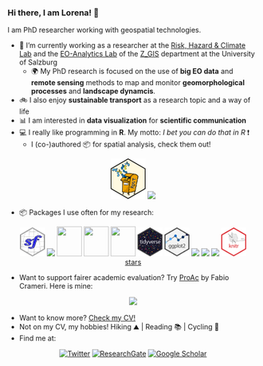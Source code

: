 ### Hi there, I am Lorena! 👋
  
I am PhD researcher working with geospatial technologies.

- :mag_right: I’m currently working as a researcher at the [Risk, Hazard & Climate Lab](https://www.plus.ac.at/geoinformatik/research/research-areas/risk-hazard-climate/?lang=en) and the [EO-Analytics Lab](https://www.plus.ac.at/geoinformatik/research/research-areas/eo-analytics/?lang=en) of the [Z_GIS](https://zgis.at/) department at the University of Salzburg
  - :earth_africa: My PhD research is focused on the use of **big EO data** and **remote sensing** methods to map and monitor **geomorphological processes** and **landscape dynamcis**.
- :bike: I also enjoy **sustainable transport** as a research topic and a way of life
- :bar_chart: I am interested in **data visualization** for **scientific communication**
- :computer: I really like programming in **R**. My motto: *I bet you can do that in R* :heavy_exclamation_mark:
  - I (co-)authored 📦 for spatial analysis, check them out! 
<p align="center">
  <a href="https://github.com/loreabad6/post"><img src="https://github.com/loreabad6/post/raw/main/man/figures/hexlogo.png" width="70px"/></a>
  <a href="https://github.com/luukvdmeer/sfnetworks"><img src="https://raw.githubusercontent.com/luukvdmeer/sfnetworks/master/man/figures/logo.png" width="70px"/></a>
</p>

  - 📦 Packages I use often for my research: 
<p align="center">
  <a href="https://github.com/r-spatial/sf"><img src="https://raw.githubusercontent.com/loreabad6/sfnetworks_WiG/main/figs/sf.png" width="50px"/></a>
  <a href="https://github.com/r-tmap/tmap"><img src="https://user-images.githubusercontent.com/3457131/78889069-479c5480-7a63-11ea-9d76-e8a0acc55c3f.png" width="50px"/></a>
  <a href="https://github.com/ropensci/osmdata"><img src="https://raw.githubusercontent.com/ropensci/osmdata/main/man/figures/logo.png" width="50px"; height="60px"/></a>
  <a href="https://github.com/brazil-data-cube/rstac"><img src="https://raw.githubusercontent.com/brazil-data-cube/rstac/master/inst/extdata/img/logo.png" width="50px"; height="60px"/></a>
   <a href="https://github.com/huizezhang-sherry/cubble"><img src="https://raw.githubusercontent.com/huizezhang-sherry/cubble/main/man/figures/logo.svg" width="50px"; height="60px"/></a>
<!--   <a href="https://github.com/r-spatial/rgee"><img src="https://raw.githubusercontent.com/r-spatial/rgee/master/man/figures/logo.png" width="50px"; height="58px"/></a> -->
  <a href="https://github.com/tidyverse/tidyverse"><img src="https://raw.githubusercontent.com/tidyverse/tidyverse/main/man/figures/logo.png" width="50px"/></a>
  <a href="https://github.com/tidyverse/ggplot2"><img src="https://raw.githubusercontent.com/tidyverse/ggplot2/master/man/figures/logo.png" width="50px"/></a>
<!--    <a href="https://github.com/thomasp85/ggraph"><img src="https://ggraph.data-imaginist.com/reference/figures/logo.png" width="50px"/></a> -->
  <a href="https://github.com/thomasp85/patchwork"><img src="https://raw.githubusercontent.com/thomasp85/patchwork/master/man/figures/logo.png" width="50px"/></a>
  <a href="https://github.com/thomasp85/scico"><img src="https://raw.githubusercontent.com/thomasp85/scico/main/man/figures/logo.png" width="50px"/></a>
  <a href="https://github.com/mitchelloharawild/vitae"><img src="https://github.com/mitchelloharawild/vitae/raw/master/man/figures/logo.png" width="50px"/></a>
<!--    <a href="https://github.com/rstudio/rmarkdown"><img src="https://raw.githubusercontent.com/rstudio/hex-stickers/master/PNG/rmarkdown.png" width="50px"/></a> -->
  <a href="https://github.com/yihui/knitr"><img src="https://raw.githubusercontent.com/rstudio/hex-stickers/master/PNG/knitr.png" width="50px"/></a>
<!--    <a href="https://github.com/yihui/xaringan"><img src="https://user-images.githubusercontent.com/163582/45438104-ea200600-b67b-11e8-80fa-d9f2a99a03b0.png" width="50px"/></a> -->
<!--    <a href="https://github.com/rstudio/rticles"><img src="https://raw.githubusercontent.com/rstudio/rticles/master/man/figures/logo.png" width="50px"/></a> -->
  <br>
    <a href="https://github.com/r-spatial/stars/">stars</a> 
</p>

- Want to support fairer academic evaluation? Try [ProAc](https://www.fabiocrameri.ch/proac/) by Fabio Crameri. Here is mine:

<p align="center">
  <a href="https://www.fabiocrameri.ch/proac/"><img src="https://raw.githubusercontent.com/loreabad6/R-CV/master/ProAc/ProAc-LorenaAbad-Dark.png"/></a>
</p>

- Want to know more? [Check my CV!](https://loreabad6.github.io/R-CV/CV.pdf)
- Not on my CV, my hobbies! Hiking :mountain: | Reading :books: | Cycling :bicyclist: 
- Find me at: 
<p align="center">
  <a href="https://twitter.com/loreabad6"><img src="https://img.shields.io/badge/-Twitter-555555?style=for-the-badge&logo=twitter&logoColor=white" alt="Twitter"></a>
  <a href="https://www.researchgate.net/profile/Lorena_Abad2"><img src="https://img.shields.io/badge/-ResearchGate-555555?style=for-the-badge&logo=researchgate&logoColor=white" alt="ResearchGate"></a>
  <a href="https://scholar.google.pl/citations?user=vDqPwpUAAAAJ&hl"><img src="https://img.shields.io/badge/-Google Scholar-555555?style=for-the-badge&logo=google-scholar&logoColor=white" alt="Google Scholar"></a>
</p>

<!--
**loreabad6/loreabad6** is a ✨ _special_ ✨ repository because its `README.md` (this file) appears on your GitHub profile.

Here are some ideas to get you started:


- 🌱 I’m currently learning ...
- 👯 I’m looking to collaborate on ...
- 🤔 I’m looking for help with ...
- 💬 Ask me about ...
- 📫 How to reach me: ...
- 😄 Pronouns: ...
- ⚡ Fun fact: ...
-->
